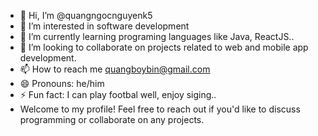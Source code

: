 - 👋 Hi, I’m @quangngocnguyenk5
- 👀 I’m interested in software development
- 🌱 I’m currently learning programing languages like Java, ReactJS..
- 💞️ I’m looking to collaborate on projects related to web and mobile app development.
- 📫 How to reach me quangboybin@gmail.com
- 😄 Pronouns: he/him
- ⚡ Fun fact: I can play footbal well, enjoy siging..
- Welcome to my profile! Feel free to reach out if you'd like to discuss programming or collaborate on any projects.

<!---
quangngocnguyenk5/quangngocnguyenk5 is a ✨ special ✨ repository because its `README.md` (this file) appears on your GitHub profile.
You can click the Preview link to take a look at your changes.
--->
